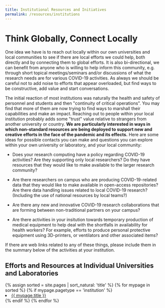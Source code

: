 ```yaml
---
title: Institutional Resources and Initiatives
permalink: /resources/institutions
---
```


# Think Globally, Connect Locally

One idea we have is to reach out locally within our own universities
and local communities to see if there are local efforts we could help,
both directly and by connecting them to global efforts. It is also
bi-directional, we can benefit from anyone who is willing to help
inform this community, e.g. through short topical meetings/seminars
and/or discussions of what the research needs are for various COVID-19
activities. As always we
should be careful not to add noise to efforts that appear overloaded,
but find ways to be constructive, add value and start conversations. 

The initial reaction of most institutions was naturally the health and safety 
of personnel and students and then "continuity of critical operations". You 
may find that more of them are now trying to find ways to marshall
their capabilities and make an impact. Reaching
out to people within your local institution probably adds some "trust" 
value relative to strangers from another university or country. **We
are particularly interested in ways in which non-standard resources
are being deployed to support new and creative efforts in the face
of the pandemic and its effects.**
Here are some ideas for possible contacts you can make and questions you can 
explore within your own university or laboratory, and your local community: 

  * Does your research computing have a policy regarding COVID-19 activities?
    Are they supporting only local researchers? Do they have resources that
    they would like to make available to the larger research community?

  * Are there researchers on campus who are producing COVID-19-related data
    that they would like to make available in open-access repositories? Are
    there data handling issues related to local COVID-19 research? (Including
    the use of national resources by local teams?)

  * Are there any new and innovative COVID-19 research collaborations that 
    are forming between non-traditional partners on your campus?

  * Are there activities in your insitution towards temporary production of 
    medical equipment to help deal with the shortfalls in availability for
    health workers?
    For example, efforts to produce personal protective equipment using
    3D-printers, or ventilators and other associated items? 

If there are web links related to any of these things, please include them
in the summary below of the activities at your institution.

## Efforts and Resources at Individual Universities and Laboratories

</ul> 
{% assign sorted = site.pages | sort_natural: 'title' %}
{% for mypage in sorted %}
  {% if mypage.pagetype == 'institution' %}
  <li><a href="{{mypage.permalink}}">{{ mypage.title }}</a></li>
  {% endif %}
{% endfor %}
</ul> 

